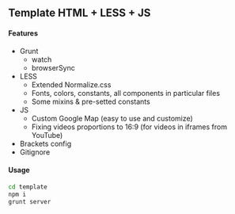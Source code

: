 ## Template HTML + LESS + JS

#### Features

 - Grunt
   - watch
   - browserSync
 - LESS
   - Extended Normalize.css
   - Fonts, colors, constants, all components in particular files
   - Some mixins & pre-setted constants
 - JS
   - Custom Google Map (easy to use and customize)
   - Fixing videos proportions to 16:9 (for videos in iframes from YouTube)
 - Brackets config
 - Gitignore

#### Usage

```sh
cd template
npm i
grunt server
```